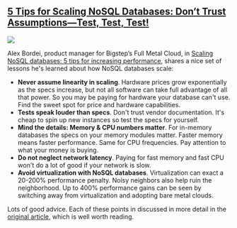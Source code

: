 ## [5 Tips for Scaling NoSQL Databases: Don’t Trust Assumptions—Test, Test, Test!](/blog/2014/9/24/5-tips-for-scaling-nosql-databases-dont-trust-assumptionstes.html)

    

    

![](https://farm4.staticflickr.com/3907/15155548569_94b0c59654_m.jpg)

Alex Bordei, product manager for Bigstep’s Full Metal Cloud, in [Scaling NoSQL databases: 5 tips for increasing performance](http://radar.oreilly.com/2014/09/scaling-nosql-databases-5-tips-for-increasing-performance.html), shares a nice set of lessons he's learned about how NoSQL databases scale:

*   **Never assume linearity in scaling**. Hardware prices grow exponentially as the specs increase, but not all software can take full advantage of all that power. So you may be paying for hardware your database can't use. Find the sweet spot for price and hardware capabilities.
*   **Tests speak louder than specs**. Don't trust vendor documentation. It's cheap to spin up new instances so test the specs for yourself.
*   **Mind the details: Memory & CPU numbers matter**. For in-memory databases the specs on your memory modules matter. Faster memory means faster performance. Same for CPU frequencies. Pay attention to what your money is buying.
*   **Do not neglect network latency**. Paying for fast memory and fast CPU won't do a lot of good if your network is slow. 
*   **Avoid virtualization with NoSQL databases**. Virtualization can exact a 20-200% performance penalty. Noisy neighbors also help ruin the neighborhood. Up to 400% performance gains can be seen by switching away from virtualization and adopting bare metal clouds.

Lots of good advice. Each of these points in discussed in more detail in the [original article](http://radar.oreilly.com/2014/09/scaling-nosql-databases-5-tips-for-increasing-performance.html), which is well worth reading.

    